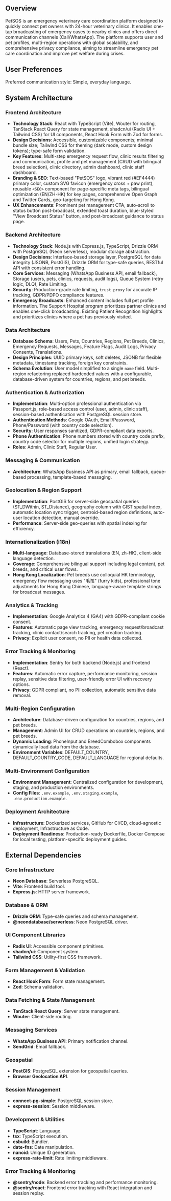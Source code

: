 ## Overview

PetSOS is an emergency veterinary care coordination platform designed to quickly connect pet owners with 24-hour veterinary clinics. It enables one-tap broadcasting of emergency cases to nearby clinics and offers direct communication channels (Call/WhatsApp). The platform supports user and pet profiles, multi-region operations with global scalability, and comprehensive privacy compliance, aiming to streamline emergency pet care coordination and improve pet welfare during crises.

## User Preferences

Preferred communication style: Simple, everyday language.

## System Architecture

### Frontend Architecture
- **Technology Stack**: React with TypeScript (Vite), Wouter for routing, TanStack React Query for state management, shadcn/ui (Radix UI + Tailwind CSS) for UI components, React Hook Form with Zod for forms.
- **Design Decisions**: Accessible, customizable components; minimal bundle size; Tailwind CSS for theming (dark mode, custom design tokens); type-safe form validation.
- **Key Features**: Multi-step emergency request flow, clinic results filtering and communication, profile and pet management (CRUD with bilingual breed selection), clinic directory, admin dashboard, clinic staff dashboard.
- **Branding & SEO**: Text-based "PetSOS" logo, vibrant red (#EF4444) primary color, custom SVG favicon (emergency cross + paw print), reusable `<SEO>` component for page-specific meta tags, bilingual optimization (EN/ZH-HK) for key pages, comprehensive Open Graph and Twitter Cards, geo-targeting for Hong Kong.
- **UX Enhancements**: Prominent pet management CTA, auto-scroll to status button post-broadcast, extended toast duration, blue-styled "View Broadcast Status" button, and post-broadcast guidance to status page.

### Backend Architecture
- **Technology Stack**: Node.js with Express.js, TypeScript, Drizzle ORM with PostgreSQL (Neon serverless), modular storage abstraction.
- **Design Decisions**: Interface-based storage layer, PostgreSQL for data integrity (JSONB, PostGIS), Drizzle ORM for type-safe queries, RESTful API with consistent error handling.
- **Core Services**: Messaging (WhatsApp Business API, email fallback), Storage (users, pets, clinics, requests, audit logs), Queue System (retry logic, DLQ), Rate Limiting.
- **Security**: Production-grade rate limiting, `trust proxy` for accurate IP tracking, GDPR/PDPO compliance features.
- **Emergency Broadcasts**: Enhanced content includes full pet profile information. The Support Hospital program prioritizes partner clinics and enables one-click broadcasting. Existing Patient Recognition highlights and prioritizes clinics where a pet has previously visited.

### Data Architecture
- **Database Schema**: Users, Pets, Countries, Regions, Pet Breeds, Clinics, Emergency Requests, Messages, Feature Flags, Audit Logs, Privacy Consents, Translations.
- **Design Principles**: UUID primary keys, soft deletes, JSONB for flexible metadata, timestamp tracking, foreign key constraints.
- **Schema Evolution**: User model simplified to a single `name` field. Multi-region refactoring replaced hardcoded values with a configurable, database-driven system for countries, regions, and pet breeds.

### Authentication & Authorization
- **Implementation**: Multi-option professional authentication via Passport.js, role-based access control (user, admin, clinic staff), session-based authentication with PostgreSQL session store.
- **Authentication Methods**: Google OAuth, Email/Password, Phone/Password (with country code selection).
- **Security**: User responses sanitized, GDPR-compliant data exports.
- **Phone Authentication**: Phone numbers stored with country code prefix, country code selector for multiple regions, unified login strategy.
- **Roles**: Admin, Clinic Staff, Regular User.

### Messaging & Communication
- **Architecture**: WhatsApp Business API as primary, email fallback, queue-based processing, template-based messaging.

### Geolocation & Region Support
- **Implementation**: PostGIS for server-side geospatial queries (ST_DWithin, ST_Distance), geography column with GIST spatial index, automatic location sync trigger, centroid-based region definitions, auto-user location detection, manual override.
- **Performance**: Server-side geo-queries with spatial indexing for efficiency.

### Internationalization (i18n)
- **Multi-language**: Database-stored translations (EN, zh-HK), client-side language detection.
- **Coverage**: Comprehensive bilingual support including legal content, pet breeds, and critical user flows.
- **Hong Kong Localization**: Pet breeds use colloquial HK terminology, emergency flow messaging uses "毛孩" (furry kids), professional tone adjustments for Hong Kong Chinese, language-aware template strings for broadcast messages.

### Analytics & Tracking
- **Implementation**: Google Analytics 4 (GA4) with GDPR-compliant cookie consent.
- **Features**: Automatic page view tracking, emergency request/broadcast tracking, clinic contact/search tracking, pet creation tracking.
- **Privacy**: Explicit user consent, no PII or health data collected.

### Error Tracking & Monitoring
- **Implementation**: Sentry for both backend (Node.js) and frontend (React).
- **Features**: Automatic error capture, performance monitoring, session replay, sensitive data filtering, user-friendly error UI with recovery options.
- **Privacy**: GDPR compliant, no PII collection, automatic sensitive data removal.

### Multi-Region Configuration
- **Architecture**: Database-driven configuration for countries, regions, and pet breeds.
- **Management**: Admin UI for CRUD operations on countries, regions, and pet breeds.
- **Dynamic Loading**: PhoneInput and BreedCombobox components dynamically load data from the database.
- **Environment Variables**: DEFAULT_COUNTRY, DEFAULT_COUNTRY_CODE, DEFAULT_LANGUAGE for regional defaults.

### Multi-Environment Configuration
- **Environment Management**: Centralized configuration for development, staging, and production environments.
- **Config Files**: `.env.example`, `.env.staging.example`, `.env.production.example`.

### Deployment Architecture
- **Infrastructure**: Dockerized services, GitHub for CI/CD, cloud-agnostic deployment, Infrastructure as Code.
- **Deployment Readiness**: Production-ready Dockerfile, Docker Compose for local testing, platform-specific deployment guides.

## External Dependencies

### Core Infrastructure
- **Neon Database**: Serverless PostgreSQL.
- **Vite**: Frontend build tool.
- **Express.js**: HTTP server framework.

### Database & ORM
- **Drizzle ORM**: Type-safe queries and schema management.
- **@neondatabase/serverless**: Neon PostgreSQL driver.

### UI Component Libraries
- **Radix UI**: Accessible component primitives.
- **shadcn/ui**: Component system.
- **Tailwind CSS**: Utility-first CSS framework.

### Form Management & Validation
- **React Hook Form**: Form state management.
- **Zod**: Schema validation.

### Data Fetching & State Management
- **TanStack React Query**: Server state management.
- **Wouter**: Client-side routing.

### Messaging Services
- **WhatsApp Business API**: Primary notification channel.
- **SendGrid**: Email fallback.

### Geospatial
- **PostGIS**: PostgreSQL extension for geospatial queries.
- **Browser Geolocation API**.

### Session Management
- **connect-pg-simple**: PostgreSQL session store.
- **express-session**: Session middleware.

### Development & Utilities
- **TypeScript**: Language.
- **tsx**: TypeScript execution.
- **esbuild**: Bundler.
- **date-fns**: Date manipulation.
- **nanoid**: Unique ID generation.
- **express-rate-limit**: Rate limiting middleware.

### Error Tracking & Monitoring
- **@sentry/node**: Backend error tracking and performance monitoring.
- **@sentry/react**: Frontend error tracking with React integration and session replay.